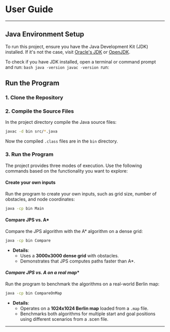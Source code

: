 # **User Guide**

---

## **Java Environment Setup**
To run this project, ensure you have the Java Development Kit (JDK) installed. If it's not the case, visit [Oracle's JDK](https://www.oracle.com/java/technologies/javase-downloads.html) or [OpenJDK](https://openjdk.org/).

To check if you have JDK installed, open a terminal or command prompt and run:
     ```bash
     java -version
     javac -version
     ```run:


## **Run the Program**

### **1. Clone the Repository**


### **2. Compile the Source Files**
In the project directory compile the Java source files:
```bash
javac -d bin src/*.java
```
Now the compiled `.class` files are in the `bin` directory.

### **3. Run the Program**
The project provides three modes of execution. Use the following commands based on the functionality you want to explore:

#### **Create your own inputs**
Run the program to create your own inputs, such as grid size, number of obstacles, and node coordinates:
```bash
java -cp bin Main
```

#### **Compare JPS vs. A***
Compare the JPS algorithm with the A* algorithm on a dense grid:
```bash
java -cp bin Compare
```
- **Details**:
  - Uses a **3000x3000 dense grid** with obstacles.
  - Demonstrates that JPS computes paths faster than A*.

#### **Compare JPS vs. A* on a real map**
Run the program to benchmark the algorithms on a real-world Berlin map:
```bash
java -cp bin CompareOnMap
```
- **Details**:
  - Operates on a **1024x1024 Berlin map** loaded from a `.map` file.
  - Benchmarks both algorithms for multiple start and goal positions using different scenarios from a .scen file.

---
